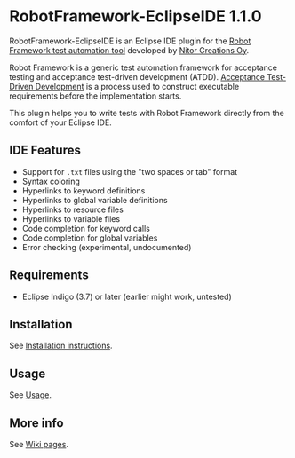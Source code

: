 # RobotFramework-EclipseIDE 1.1.0


RobotFramework-EclipseIDE is an Eclipse IDE plugin for the [Robot Framework test automation tool](https://code.google.com/p/robotframework/) developed by [Nitor Creations Oy](http://nitorcreations.com/).

Robot Framework is a generic test automation framework for acceptance testing and acceptance test-driven development (ATDD). [Acceptance Test-Driven Development](http://testobsessed.com/2008/12/acceptance-test-driven-development-atdd-an-overview/) is a process used to construct executable requirements before the implementation starts.

This plugin helps you to write tests with Robot Framework directly from the comfort of your Eclipse IDE.

## IDE Features

* Support for <code>.txt</code> files using the "two spaces or tab" format
* Syntax coloring
* Hyperlinks to keyword definitions
* Hyperlinks to global variable definitions
* Hyperlinks to resource files
* Hyperlinks to variable files
* Code completion for keyword calls
* Code completion for global variables
* Error checking (experimental, undocumented)

## Requirements

* Eclipse Indigo (3.7) or later (earlier might work, untested)

## Installation

See [Installation instructions](/NitorCreations/RobotFramework-EclipseIDE/wiki/Installation).

## Usage

See [Usage](/NitorCreations/RobotFramework-EclipseIDE/wiki/Usage).

## More info

See [Wiki pages](/NitorCreations/RobotFramework-EclipseIDE/wiki).
